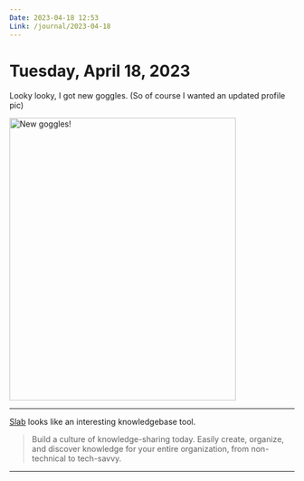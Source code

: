 ```yaml
---
Date: 2023-04-18 12:53
Link: /journal/2023-04-18
---
```


# Tuesday, April 18, 2023

Looky looky, I got new goggles. (So of course I wanted an updated profile pic)

<a data-flickr-embed="true" href="https://www.flickr.com/photos/jbaty/52828387963/in/dateposted-public/" title="New goggles!"><img src="https://live.staticflickr.com/65535/52828387963_1c5e00c211.jpg" width="400" height="500" alt="New goggles!"/></a><script async src="//embedr.flickr.com/assets/client-code.js" charset="utf-8"></script>

---

[Slab](https://slab.com/) looks like an interesting knowledgebase tool.

> Build a culture of knowledge-sharing today.
Easily create, organize, and discover knowledge for your entire organization, from non-technical to tech-savvy.

---


